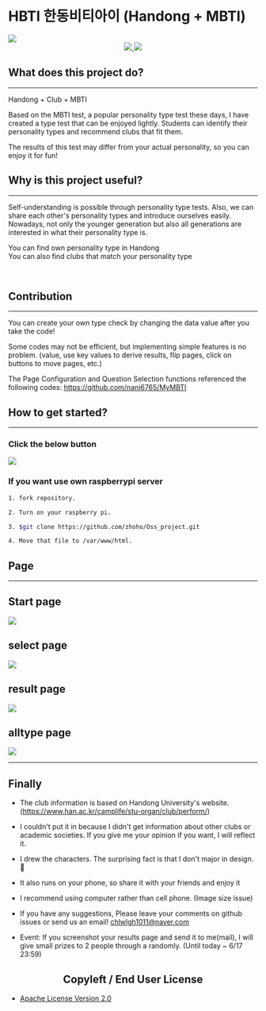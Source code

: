 # HBTI 한동비티아이 (Handong + MBTI)

<img src = "web/image/mainPage.jpg">
<div align = 'center'>
<a href ="https://www.youtube.com/watch?v=YPJnpvZhLhw">
<img src = 'https://img.shields.io/badge/Youtube-red?style=for-the-badge'>
</a>
<a href = "https://handongbti.netlify.app">
<img src = 'https://img.shields.io/badge/HandongBTI-lightgreen?style=for-the-badge'>
</a>
</div>

## What does this project do?
---
Handong + Club + MBTI <br>

<!-- 요즘 유행하는 성격유형검사인 MBTI 검사를 기반으로 가볍게 즐길 수 있는 유형검사를 만들었습니다. 학생들은 자신의 성격 유형을 파악할 수 있으며, 이에 어울리는 동아리도 추천 해줍니다.  -->

Based on the MBTI test, a popular personality type test these days, I have created a type test that can be enjoyed lightly. Students can identify their personality types and recommend clubs that fit them.

The results of this test may differ from your actual personality, so you can enjoy it for fun!

## Why is this project useful? 
---
<!-- 성격유형검사를 통해 자기 이해가 가능합니다. 또한 서로의 성격유형을 공유하며 자신을 쉽게 소개할 수 있습니다. 요즘 젊은 세대 뿐 아니라 모든 세대들이 자신의 성격유형이 무엇인지에 대해 관심이 많습니다. -->
Self-understanding is possible through personality type tests. Also, we can share each other's personality types and introduce ourselves easily. Nowadays, not only the younger generation but also all generations are interested in what their personality type is.

You can find own personality type in Handong <br>
You can also find clubs that match your personality type

 <br>
<!-- 이 검사의 결과는 실제 자신의 성격과 다를 수 있으므로 재미로 즐겨주시면 될 것 같습니다! -->

## Contribution
---
You can create your own type check by changing the data value after you take the code!

Some codes may not be efficient, but implementing simple features is no problem. (value, use key values to derive results, flip pages, click on buttons to move pages, etc.)

The Page Configuration and Question Selection functions referenced the following codes: https://github.com/nani6765/MyMBTI

## How to get started?
---
### Click the below button <br>

<a href = "https://handongbti.netlify.app">
<img src = 'https://img.shields.io/badge/HandongBTI-lightgreen?style=for-the-badge'>
</a>


### If you want use own raspberrypi server

~~~bash
1. fork repository.

2. Turn on your raspberry pi.

3. $git clone https://github.com/zhoho/Oss_project.git

4. Move that file to /var/www/html.
~~~



## Page
---
## Start page
<img src = "web/image/start.gif">

## select page
<img src = "web/image/select.gif">

## result page
<img src = "web/image/result.gif">

## alltype page
<img src = "web/image/alltype.gif">

---

## Finally

- The club information is based on Handong University's website. (https://www.han.ac.kr/camplife/stu-organ/club/perform/)

- I couldn't put it in because I didn't get information about other clubs or academic societies. If you give me your opinion if you want, I will reflect it.

- I drew the characters. The surprising fact is that I don't major in design. 🤣

- It also runs on your phone, so share it with your friends and enjoy it

- I recommend using computer rather than cell phone. (Image size issue) 

- If you have any suggestions, Please leave your comments on github issues or send us an email! chlwlgh1011@naver.com

- Event: If you screenshot your results page and send it to me(mail), I will give small prizes to 2 people through a randomly. (Until today ~ 6/17 23:59)


<h2 id="License"align='center'>Copyleft / End User License</h2>

* [Apache License Version 2.0](https://github.com/zhoho/Oss_project/blob/master/LICENCE)
